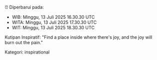 ⏰ Diperbarui pada:
- WIB: Minggu, 13 Juli 2025 16.30.30 UTC
- WITA: Minggu, 13 Juli 2025 17.30.30 UTC
- WIT: Minggu, 13 Juli 2025 18.30.30 UTC

Kutipan Inspiratif:
"Find a place inside where there's joy, and the joy will burn out the pain."


Kategori: inspirational

